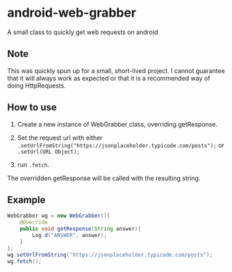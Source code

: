 # android-web-grabber
A small class to quickly get web requests on android

Note
----

This was quickly spun up for a small, short-lived project. I cannot guarantee that it will always work as expected or that it is a recommended way of doing HttpRequests.


How to use
----------

1. Create a new instance of WebGrabber class, overriding getResponse.

2. Set the request url with either 
`.setUrlFromString("https://jsonplaceholder.typicode.com/posts");`
or 
`.setUrl(URL Object);`

3. run `.fetch`.

The overridden getResponse will be called with the resulting string.


Example
-------

```java
WebGrabber wg = new WebGrabber(){
    @Override
    public void getResponse(String answer){
        Log.d("ANSWER", answer);
    }
};
wg.setUrlFromString("https://jsonplaceholder.typicode.com/posts");
wg.fetch();
```
